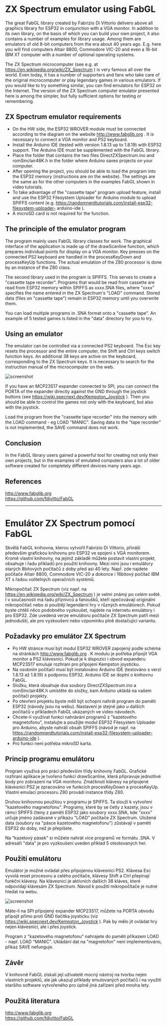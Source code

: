 ZX Spectrum emulator using FabGL
===========================

The great FabGL library created by Fabrizio Di Vittorio delivers above all graphics library for ESP32 in conjunction with a VGA monitor. In addition to its own library, on the basis of which you can build your own project, it also contains a number of examples for library usage. Among them are emulators of old 8-bit computers from the era about 40 years ago. E.g. here you will find computers Altair 8800, Commodore VIC-20 and even a 16-bit IBM XT computer with a number of optional operating systems.

The ZX Spectrum microcomputer (see e.g. at https://en.wikipedia.org/wiki/ZX_Spectrum ) is very famous all over the world. Even today, it has a number of supporters and fans who take care of the original microcomputer or play legendary games in various emulators. If you would like to try something similar, you can find emulators for ESP32 on the Internet. The version of the ZX Spectrum computer emulator presented here is among the simpler, but fully sufficient options for testing or remembering.

ZX Spectrum emulator requirements
---------------------------

*   On the HW side, the ESP32 WROVER module must be connected according to the diagram on the website http://www.fabglib.org . It is necessary to connect a VGA monitor and PS2 keyboard.
*   Install the Arduino IDE (tested with version 1.8.13 up to 1.8.19) with ESP32 support. The Arduino IDE must be supplemented with the FabGL library.
*   Place the folder that contains the two files DirectZXSpectrum.ino and romSinclair48K.h in the folder where Arduino saves projects on your computer.
*   After opening the project, you should be able to load the program into the ESP32 memory (instructions are on the website). The settings are the same as for the other computers in the examples FabGL shown in video tutorials.
*   To take advantage of the "cassette tape" program upload feature, install and use the ESP32 Filesystem Uploader for Arduino module to upload SPIFFS content (e.g. https://randomnerdtutorials.com/install-esp32-filesystem-uploader- arduino-ide ).
*   A microSD card is not required for the function.

The principle of the emulator program
-------------------------------------

The program mainly uses FabGL library classes for work. The graphical interface of the application is made up of the drawScanline function, which prepares individual points for display on a VGA monitor. Key presses on the connected PS2 keyboard are handled in the processKeyDown and processKeyUp functions. The actual emulation of the Z80 processor is done by an instance of the Z80 class.

The second library used in the program is SPIFFS. This serves to create a "cassette tape recorder". Programs that would be read from cassette are read from ESP32 memory within SPIFFS as xxxx.SNA files, where "xxxx" specifies the name entered in the ZX Spectrum's "LOAD" command. Stored data (files on "cassette tape") remain in ESP32 memory until you overwrite them.

You can load multiple programs in .SNA format onto a "cassette tape". An example of 5 tested games is listed in the "data" directory for you to try.

Using an emulator
-----------------

The emulator can be controlled via a connected PS2 keyboard. The Esc key resets the processor and the entire computer, the Shift and Ctrl keys switch function keys. An additional 38 keys are active on the keyboard, corresponding to the ZX Spectrum keys. It is necessary to search for the instruction manual of the microcomputer on the web.

![screenshot](zxspecmanic.jpg)

If you have an MCP23S17 expander connected to SPI, you can connect the PORTA of the expander directly against the GND through the joystick buttons (see https://wiki.specnext.dev/Kempston_Joystick ). Then you should be able to control the games not only with the keyboard, but also with the joystick.

Load the program from the "cassette tape recorder" into the memory with the LOAD command - eg LOAD "MANIC". Saving data to the "tape recorder" is not implemented, the SAVE command does not work.

Conclusion
----------

In the FabGL library users gained a powerful tool for creating not only their own projects, but in the examples of emulated computers also a lot of older software created for completely different devices many years ago.

References
----------

http://www.fabglib.org  
https://github.com/fdivitto/FabGL  

* * *

Emulátor ZX Spectrum pomocí FabGL
============================

Skvělá FabGL knihovna, kterou vytvořil Fabrizio Di Vittorio, přináší především grafickou knihovnu pro ESP32 ve spojení s VGA monitorem. Kromě vlastní knihovny, na jejímž základě můžete postavit vlastní projekt, obsahuje i řadu příkladů pro použití knihovny. Mezi nimi jsou i emulátory starých 8bitových počítačů z doby před asi 40 lety. Např. zde najdete počítače Altair 8800, Commodore VIC-20 a dokonce i 16bitový počítač IBM XT s řadou volitelných operačních systémů.

Mikropočítač ZX Spectrum (viz např. na https://en.wikipedia.org/wiki/ZX_Spectrum ) je velmi známý po celém světě. I v současnosti má řadu příznivců a fanoušků, kteří opečovávají originální mikropočítač nebo si pouštějí legendární hry v různých emulátorech. Pokud byste chtěli něco podobného vyzkoušet, najdete na internetu emulátory i pro ESP32. Zde uvedená verze emulátoru počítače ZX Spectrum patří mezi jednodušší, ale pro vyzkoušení nebo vzpomínku plně dostačující variantu.

Požadavky pro emulátor ZX Spectrum
----------------------------

*   Po HW stránce musí být modul ESP32 WROVER zapojený podle schéma na stránkách http://www.fabglib.org . K modulu je potřeba připojit VGA monitor a PS2 klávesnici.  Pokud je k dispozici i obvod expanderu MCP23S17 emuluje rozhraní pro připojení Kempston joysticku.
*   Na osobním počítači musí být instalováno Arduino IDE (testováno s verzí 1.8.13 až 1.8.19) s podporou ESP32. Arduino IDE se doplní o knihovnu FabGL.
*   Složku, která obsahuje dva soubory DirectZXSpectrum.ino a romSinclair48K.h umístěte do složky, kam Arduino ukládá na vašem počítači projekty.
*   Po otevření projektu byste měli být schopni nahrát program do paměti ESP32 (návody jsou na webu). Nastavení je stejné jako u dalších počítačů v příkladech FabGL ukázaných ve video návodech.
*   Chcete-li využívat funkci nahrávání programů z "kazetového magnetofonu", instalujte a použijte modul ESP32 Filesystem Uploader pro Arduino, abyste nahráli obsah SPIFFS (návod je např. na https://randomnerdtutorials.com/install-esp32-filesystem-uploader-arduino-ide ).
*   Pro funkci není potřeba mikroSD karta.

Princip programu emulátoru
--------------------------

Program využívá pro práci především třídy knihovny FabGL. Grafické rozhraní aplikace je tvořeno funkcí drawScanline, která připravuje jednotlivé body pro zobrazení na VGA monitoru. Zmáčknutí klávesy na připojené klávesnici PS2 je zpracováno ve funkcích procesKeyDown a procesKeyUp. Vlastní emulaci procesoru Z80 provádí instance třídy Z80.

Druhou knihovnou použitou v programu je SPIFFS. Ta slouží k vytvoření "kazetového magnetofonu". Programy, které by se četly z kazety, jsou v rámci SPIFFS čteny z paměti ESP32 jako soubory xxxx.SNA, kde "xxxx" určuje jméno zadávané v příkazu "LOAD" počítače ZX Spectrum. Uložená data (soubory na "pásce kazetového magnetofonu") zůstávají v paměti ESP32 do doby, než je přepíšete.

Na "kazetový pásek" si můžete nahrát více programů ve formátu .SNA. V adresáři "data" je pro vyzkoušení uveden příklad 5 otestovaných her.

Použití emulátoru
-----------------

Emulátor je možné ovládat přes připojenou klávesnici PS2. Klávesa Esc vyvolá reset procesoru a celého počítače, klávesy Shift a Ctrl přepínají funkční klávesy. Na klávesnici je aktivních dalších 38 kláves, které odpovídají klávesám ZX Spectrum. Návod k použití mikropočítače je nutné hledat na webu.

![screenshot](zxspecmanic.jpg)

Máte-li na SPI připojený expander MCP23S17, můžete na PORTA obvodu připojit přímo proti GND tlačítka joysticku (viz https://wiki.specnext.dev/Kempston_Joystick ). Pak by mělo jít ovládat hry nejen klávesnicí, ale i přes joystick.

Program z "kazetového magnetofonu" nahrajete do paměti příkazem LOAD - např. LOAD "MANIC". Ukládání dat na "magnetofon" není implementováno, příkaz SAVE nefunguje.

Závěr
-----

V knihovně FabGL získali její uživatelé mocný nástroj na tvorbu nejen vlastních projektů, ale jak ukazují příklady emulovaných počítačů i na využití staršího software vytvořeného pro úplně jiná zařízení před mnoha lety.

Použitá literatura
------------------

http://www.fabglib.org  
https://github.com/fdivitto/FabGL